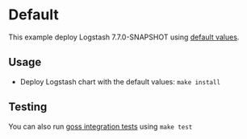 # Default

This example deploy Logstash 7.7.0-SNAPSHOT using [default values][].


## Usage

* Deploy Logstash chart with the default values: `make install`


## Testing

You can also run [goss integration tests][] using `make test`


[goss integration tests]: https://github.com/elastic/helm-charts/tree/7.7/logstash/examples/default/test/goss.yaml
[default values]: https://github.com/elastic/helm-charts/tree/7.7/logstash/values.yaml
